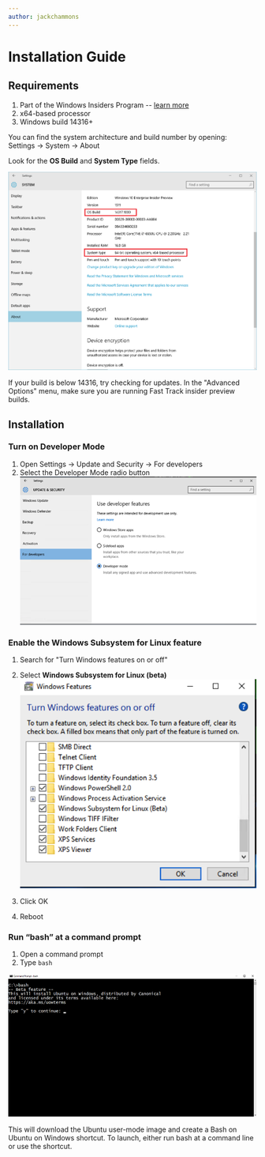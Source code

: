 ```yaml
---
author: jackchammons
---
```


# Installation Guide

## Requirements

1. Part of the Windows Insiders Program -- [learn more](https://insider.windows.com/)  
2. x64-based processor
3. Windows build 14316+

You can find the system architecture and build number by opening:  
Settings -> System -> About

Look for the **OS Build** and **System Type** fields.  

![](media/system.png) 

If your build is below 14316, try checking for updates.  In the "Advanced Options" menu, make sure you are running Fast Track insider preview builds.


## Installation

### Turn on Developer Mode
1. Open Settings -> Update and Security -> For developers
2. Select the Developer Mode radio button  
  ![](media/updateAndSecurity.png)

### Enable the Windows Subsystem for Linux feature
1. Search for "Turn Windows features on or off"  
1. Select **Windows Subsystem for Linux (beta)**  
  ![](media/windowsFeatures.png)
  
1. Click OK
1. Reboot

### Run “bash” at a command prompt
1. Open a command prompt
1. Type `bash` 
  
  ![](media/bashShellInstall.png)
  
  This will download the Ubuntu user-mode image and create a Bash on Ubuntu on Windows shortcut.  To launch, either run bash at a command line or use the shortcut.
  